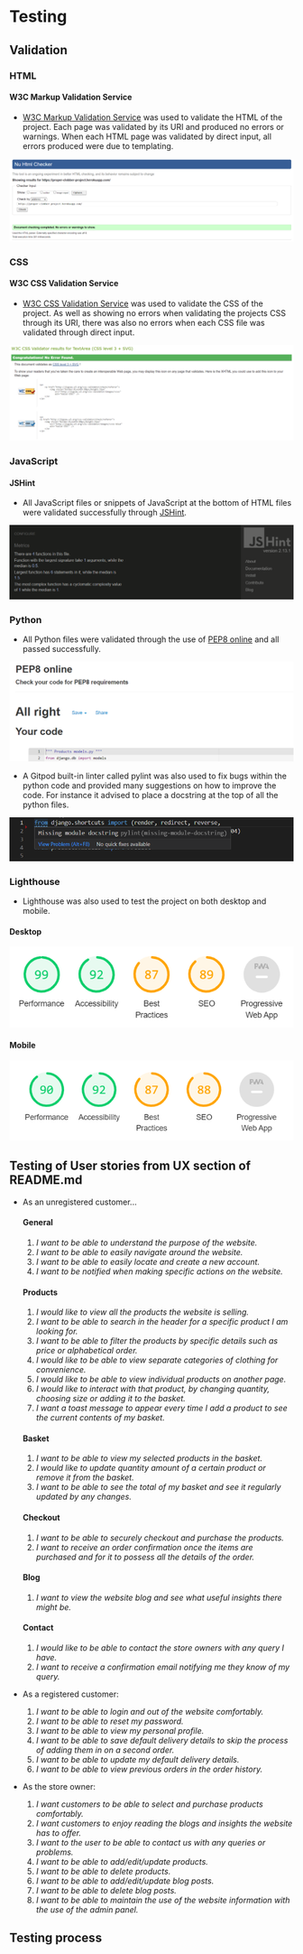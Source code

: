 # Testing

## Validation

### HTML

#### W3C Markup Validation Service 

* [W3C Markup Validation Service](https://validator.w3.org/) was used to validate the HTML of the project. Each page was validated by its URI and produced no errors or warnings. When each HTML page was validated by direct input, all errors produced were due to templating.

![HTML Validation](readme/testing/validation/html-validation.png)

### CSS

#### W3C CSS Validation Service

* [W3C CSS Validation Service](https://jigsaw.w3.org/css-validator/) was used to validate the CSS of the project. As well as showing no errors when validating the projects CSS through its URI, there was also no errors when each CSS file was validated through direct input.

![CSS Validation](readme/testing/validation/css-validation.png)

### JavaScript

#### JSHint

* All JavaScript files or snippets of JavaScript at the bottom of HTML files were validated successfully through [JSHint](https://jshint.com/).

![JavaScript Validation](readme/testing/validation/jshint.png)

### Python

* All Python files were validated through the use of [PEP8 online](http://pep8online.com/) and all passed successfully.

![Python Validation](readme/testing/validation/python-validation.png)

* A Gitpod built-in linter called pylint was also used to fix bugs within the python code and provided many suggestions on how to improve the code. For instance it advised to place a docstring at the top of all the python files.

![Pylint Example](readme/testing/validation/pylint-example.png)

### Lighthouse

* Lighthouse was also used to test the project on both desktop and mobile.

#### Desktop

![Lighthouse Desktop Result](readme/testing/lighthouse-results/lighthouse-desktop-result.png)

#### Mobile

![Lighthouse Mobile Result](readme/testing/lighthouse-results/lighthouse-mobile-result.png)

## Testing of User stories from UX section of README.md

* As an unregistered customer...

    #### General

    1. *I want to be able to understand the purpose of the website.*
    1. *I want to be able to easily navigate around the website.*
    1. *I want to be able to easily locate and create a new account.*
    1. *I want to be notified when making specific actions on the website.*

    #### Products

    1. *I would like to view all the products the website is selling.*
    1. *I want to be able to search in the header for a specific product I am looking for.*
    1. *I want to be able to filter the products by specific details such as price or alphabetical order.*
    1. *I would like to be able to view separate categories of clothing for convenience.*
    1. *I would like to be able to view individual products on another page.*
    1. *I would like to interact with that product, by changing quantity, choosing size or adding it to the basket.*
    1. *I want a toast message to appear every time I add a product to see the current contents of my basket.*

    #### Basket

    1. *I want to be able to view my selected products in the basket.*
    1. *I would like to update quantity amount of a certain product or remove it from the basket.*
    1. *I want to be able to see the total of my basket and see it regularly updated by any changes.*
    
    #### Checkout

    1. *I want to be able to securely checkout and purchase the products.*
    1. *I want to receive an order confirmation once the items are purchased and for it to possess all the details of the order.*

    #### Blog

    1. *I want to view the website blog and see what useful insights there might be.*

    #### Contact

    1. *I would like to be able to contact the store owners with any query I have.*
    1. *I want to receive a confirmation email notifying me they know of my query.*

* As a registered customer:

    1. *I want to be able to login and out of the website comfortably.*
    1. *I want to be able to reset my password.*
    1. *I want to be able to view my personal profile.*
    1. *I want to be able to save default delivery details to skip the process of adding them in on a second order.*
    1. *I want to be able to update my default delivery details.*
    1. *I want to be able to view previous orders in the order history.*

* As the store owner:

    1. *I want customers to be able to select and purchase products comfortably.*
    1. *I want customers to enjoy reading the blogs and insights the website has to offer.*
    1. *I want to the user to be able to contact us with any queries or problems.*
    1. *I want to be able to add/edit/update products.*
    1. *I want to be able to delete products.*
    1. *I want to be able to add/edit/update blog posts.*
    1. *I want to be able to delete blog posts.*
    1. *I want to be able to maintain the use of the website information with the use of the admin panel.*

## Testing process